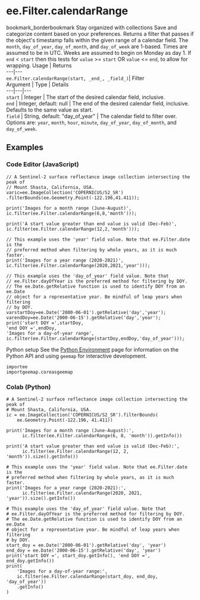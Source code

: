  
#  ee.Filter.calendarRange
bookmark_borderbookmark Stay organized with collections  Save and categorize content based on your preferences. 
Returns a filter that passes if the object's timestamp falls within the given range of a calendar field. The `month`, `day_of_year`, `day_of_month`, and `day_of_week` are 1-based. Times are assumed to be in UTC. Weeks are assumed to begin on Monday as day 1. If `end` < `start` then this tests for `value` >= `start` OR `value` <= `end`, to allow for wrapping. Usage | Returns  
---|---  
`ee.Filter.calendarRange(start, _end_, _field_)`|  Filter  
Argument | Type | Details  
---|---|---  
`start` | Integer | The start of the desired calendar field, inclusive.  
`end` | Integer, default: null | The end of the desired calendar field, inclusive. Defaults to the same value as start.  
`field` | String, default: "day_of_year" | The calendar field to filter over. Options are: `year`, `month`, `hour`, `minute`, `day_of_year`, `day_of_month`, and `day_of_week`.  
## Examples
### Code Editor (JavaScript)
```
// A Sentinel-2 surface reflectance image collection intersecting the peak of
// Mount Shasta, California, USA.
varic=ee.ImageCollection('COPERNICUS/S2_SR')
.filterBounds(ee.Geometry.Point(-122.196,41.411));

print('Images for a month range (June-August)',
ic.filter(ee.Filter.calendarRange(6,8,'month')));

print('A start value greater than end value is valid (Dec-Feb)',
ic.filter(ee.Filter.calendarRange(12,2,'month')));

// This example uses the 'year' field value. Note that ee.Filter.date is the
// preferred method when filtering by whole years, as it is much faster.
print('Images for a year range (2020-2021)',
ic.filter(ee.Filter.calendarRange(2020,2021,'year')));

// This example uses the 'day_of_year' field value. Note that
// ee.Filter.dayOfYear is the preferred method for filtering by DOY.
// The ee.Date.getRelative function is used to identify DOY from an ee.Date
// object for a representative year. Be mindful of leap years when filtering
// by DOY.
varstartDoy=ee.Date('2000-06-01').getRelative('day','year');
varendDoy=ee.Date('2000-06-15').getRelative('day','year');
print('start DOY =',startDoy,
'end DOY =',endDoy,
'Images for a day-of-year range',
ic.filter(ee.Filter.calendarRange(startDoy,endDoy,'day_of_year')));
```

Python setup
See the [ Python Environment](https://developers.google.com/earth-engine/guides/python_install) page for information on the Python API and using `geemap` for interactive development.
```
importee
importgeemap.coreasgeemap
```

### Colab (Python)
```
# A Sentinel-2 surface reflectance image collection intersecting the peak of
# Mount Shasta, California, USA.
ic = ee.ImageCollection('COPERNICUS/S2_SR').filterBounds(
    ee.Geometry.Point(-122.196, 41.411))

print('Images for a month range (June-August):',
      ic.filter(ee.Filter.calendarRange(6, 8, 'month')).getInfo())

print('A start value greater than end value is valid (Dec-Feb):',
      ic.filter(ee.Filter.calendarRange(12, 2, 'month')).size().getInfo())

# This example uses the 'year' field value. Note that ee.Filter.date is the
# preferred method when filtering by whole years, as it is much faster.
print('Images for a year range (2020-2021):',
      ic.filter(ee.Filter.calendarRange(2020, 2021, 'year')).size().getInfo())

# This example uses the 'day_of_year' field value. Note that
# ee.Filter.dayOfYear is the preferred method for filtering by DOY.
# The ee.Date.getRelative function is used to identify DOY from an ee.Date
# object for a representative year. Be mindful of leap years when filtering
# by DOY.
start_doy = ee.Date('2000-06-01').getRelative('day', 'year')
end_doy = ee.Date('2000-06-15').getRelative('day', 'year')
print('start DOY =', start_doy.getInfo(), 'end DOY =', end_doy.getInfo())
print(
    'Images for a day-of-year range:',
    ic.filter(ee.Filter.calendarRange(start_doy, end_doy, 'day_of_year'))
    .getInfo()
)
```

